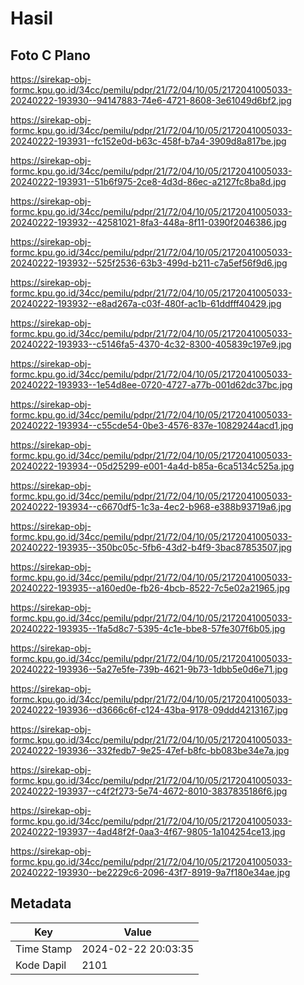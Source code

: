 # Hasil

## Foto C Plano

https://sirekap-obj-formc.kpu.go.id/34cc/pemilu/pdpr/21/72/04/10/05/2172041005033-20240222-193930--94147883-74e6-4721-8608-3e61049d6bf2.jpg

https://sirekap-obj-formc.kpu.go.id/34cc/pemilu/pdpr/21/72/04/10/05/2172041005033-20240222-193931--fc152e0d-b63c-458f-b7a4-3909d8a817be.jpg

https://sirekap-obj-formc.kpu.go.id/34cc/pemilu/pdpr/21/72/04/10/05/2172041005033-20240222-193931--51b6f975-2ce8-4d3d-86ec-a2127fc8ba8d.jpg

https://sirekap-obj-formc.kpu.go.id/34cc/pemilu/pdpr/21/72/04/10/05/2172041005033-20240222-193932--42581021-8fa3-448a-8f11-0390f2046386.jpg

https://sirekap-obj-formc.kpu.go.id/34cc/pemilu/pdpr/21/72/04/10/05/2172041005033-20240222-193932--525f2536-63b3-499d-b211-c7a5ef56f9d6.jpg

https://sirekap-obj-formc.kpu.go.id/34cc/pemilu/pdpr/21/72/04/10/05/2172041005033-20240222-193932--e8ad267a-c03f-480f-ac1b-61ddfff40429.jpg

https://sirekap-obj-formc.kpu.go.id/34cc/pemilu/pdpr/21/72/04/10/05/2172041005033-20240222-193933--c5146fa5-4370-4c32-8300-405839c197e9.jpg

https://sirekap-obj-formc.kpu.go.id/34cc/pemilu/pdpr/21/72/04/10/05/2172041005033-20240222-193933--1e54d8ee-0720-4727-a77b-001d62dc37bc.jpg

https://sirekap-obj-formc.kpu.go.id/34cc/pemilu/pdpr/21/72/04/10/05/2172041005033-20240222-193934--c55cde54-0be3-4576-837e-10829244acd1.jpg

https://sirekap-obj-formc.kpu.go.id/34cc/pemilu/pdpr/21/72/04/10/05/2172041005033-20240222-193934--05d25299-e001-4a4d-b85a-6ca5134c525a.jpg

https://sirekap-obj-formc.kpu.go.id/34cc/pemilu/pdpr/21/72/04/10/05/2172041005033-20240222-193934--c6670df5-1c3a-4ec2-b968-e388b93719a6.jpg

https://sirekap-obj-formc.kpu.go.id/34cc/pemilu/pdpr/21/72/04/10/05/2172041005033-20240222-193935--350bc05c-5fb6-43d2-b4f9-3bac87853507.jpg

https://sirekap-obj-formc.kpu.go.id/34cc/pemilu/pdpr/21/72/04/10/05/2172041005033-20240222-193935--a160ed0e-fb26-4bcb-8522-7c5e02a21965.jpg

https://sirekap-obj-formc.kpu.go.id/34cc/pemilu/pdpr/21/72/04/10/05/2172041005033-20240222-193935--1fa5d8c7-5395-4c1e-bbe8-57fe307f6b05.jpg

https://sirekap-obj-formc.kpu.go.id/34cc/pemilu/pdpr/21/72/04/10/05/2172041005033-20240222-193936--5a27e5fe-739b-4621-9b73-1dbb5e0d6e71.jpg

https://sirekap-obj-formc.kpu.go.id/34cc/pemilu/pdpr/21/72/04/10/05/2172041005033-20240222-193936--d3666c6f-c124-43ba-9178-09ddd4213167.jpg

https://sirekap-obj-formc.kpu.go.id/34cc/pemilu/pdpr/21/72/04/10/05/2172041005033-20240222-193936--332fedb7-9e25-47ef-b8fc-bb083be34e7a.jpg

https://sirekap-obj-formc.kpu.go.id/34cc/pemilu/pdpr/21/72/04/10/05/2172041005033-20240222-193937--c4f2f273-5e74-4672-8010-3837835186f6.jpg

https://sirekap-obj-formc.kpu.go.id/34cc/pemilu/pdpr/21/72/04/10/05/2172041005033-20240222-193937--4ad48f2f-0aa3-4f67-9805-1a104254ce13.jpg

https://sirekap-obj-formc.kpu.go.id/34cc/pemilu/pdpr/21/72/04/10/05/2172041005033-20240222-193930--be2229c6-2096-43f7-8919-9a7f180e34ae.jpg


## Metadata

| Key        | Value               |
| ---------- | ------------------- |
| Time Stamp | 2024-02-22 20:03:35 |
| Kode Dapil | 2101                |



